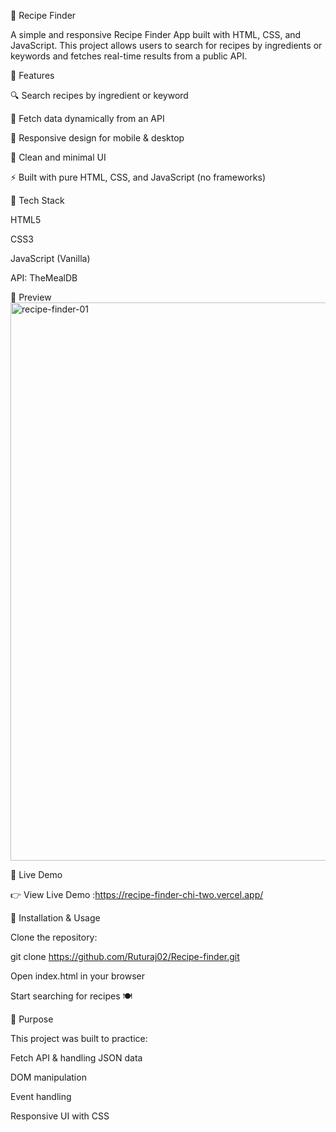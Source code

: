 🍲 Recipe Finder

A simple and responsive Recipe Finder App built with HTML, CSS, and JavaScript.
This project allows users to search for recipes by ingredients or keywords and fetches real-time results from a public API.

🚀 Features

🔍 Search recipes by ingredient or keyword

📡 Fetch data dynamically from an API

📱 Responsive design for mobile & desktop

🎨 Clean and minimal UI

⚡ Built with pure HTML, CSS, and JavaScript (no frameworks)

📂 Tech Stack

HTML5

CSS3

JavaScript (Vanilla)

API:  TheMealDB 

📸 Preview
<img width="1521" height="893" alt="recipe-finder-01" src="https://github.com/user-attachments/assets/a95849c1-97cb-44e1-8710-7a270e501d93" />



🔗 Live Demo

👉 View Live Demo :https://recipe-finder-chi-two.vercel.app/

📁 Installation & Usage

Clone the repository:

git clone https://github.com/Ruturaj02/Recipe-finder.git


Open index.html in your browser

Start searching for recipes 🍽️

🎯 Purpose

This project was built to practice:

Fetch API & handling JSON data

DOM manipulation

Event handling

Responsive UI with CSS
